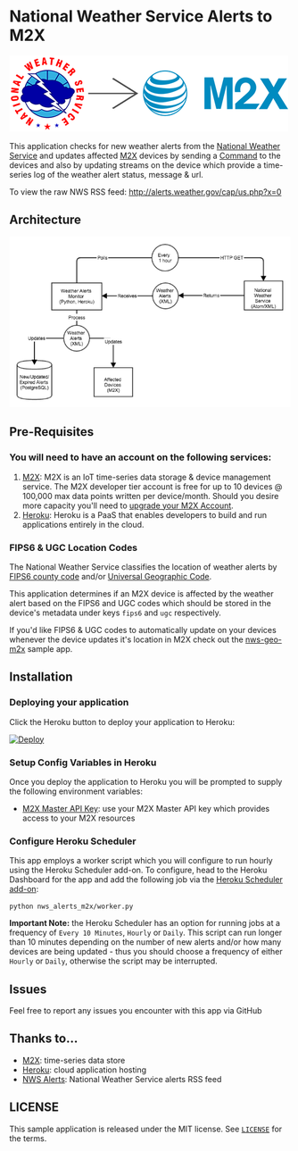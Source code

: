 # National Weather Service Alerts to M2X

![NWS Alerts to M2X Logo](images/logo.png)

This application checks for new weather alerts from the [National Weather Service](http://www.weather.gov/) and updates affected [M2X](https://m2x.att.com) devices by sending a [Command](https://m2x.att.com/developer/documentation/v2/commands) to the devices and also by updating streams on the device which provide a time-series log of the weather alert status, message & url.

To view the raw NWS RSS feed: http://alerts.weather.gov/cap/us.php?x=0

## Architecture

![NWS Alerts Architecture Diagram](images/architecture.png)

## Pre-Requisites

### You will need to have an account on the following services:

1. [M2X](https://m2x.att.com/signup): M2X is an IoT time-series data storage & device management service. The M2X developer tier account is free for up to 10 devices @ 100,000 max data points written per device/month. Should you desire more capacity you'll need to [upgrade your M2X Account](https://m2x.att.com/pricing).
2. [Heroku](https://www.heroku.com/): Heroku is a PaaS that enables developers to build and run applications entirely in the cloud.

### FIPS6 & UGC Location Codes

The National Weather Service classifies the location of weather alerts by [FIPS6 county code](https://en.wikipedia.org/wiki/FIPS_county_code) and/or [Universal Geographic Code](http://www.nws.noaa.gov/emwin/winugc.htm).

This application determines if an M2X device is affected by the weather alert based on the FIPS6 and UGC codes which should be stored in the device's metadata under keys `fips6` and `ugc` respectively.

If you'd like FIPS6 & UGC codes to automatically update on your devices whenever the device updates it's location in M2X check out the [nws-geo-m2x](https://github.com/kristinpeterson/nws-geo-m2x) sample app.

## Installation

### Deploying your application

Click the Heroku button to deploy your application to Heroku:

[![Deploy](https://www.herokucdn.com/deploy/button.png)](https://heroku.com/deploy)

### Setup Config Variables in Heroku

Once you deploy the application to Heroku you will be prompted to supply the following environment variables:

* [M2X Master API Key](https://m2x.att.com/developer/documentation/v2/overview#API-Keys): use your M2X Master API key which provides access to your M2X resources

### Configure Heroku Scheduler

This app employs a worker script which you will configure to run hourly using the Heroku Scheduler add-on. To configure, head to the Heroku Dashboard for the app and add the following job via the [Heroku Scheduler add-on](https://devcenter.heroku.com/articles/scheduler#scheduling-jobs):

```
python nws_alerts_m2x/worker.py
```

**Important Note:** the Heroku Scheduler has an option for running jobs at a frequency of `Every 10 Minutes`, `Hourly` or `Daily`. This script can run longer than 10 minutes depending on the number of new alerts and/or how many devices are being updated - thus you should choose a frequency of either `Hourly` or `Daily`, otherwise the script may be interrupted.

## Issues

Feel free to report any issues you encounter with this app via GitHub

## Thanks to...
* [M2X](https://m2x.att.com): time-series data store
* [Heroku](https://www.heroku.com): cloud application hosting
* [NWS Alerts](http://alerts.weather.gov): National Weather Service alerts RSS feed

## LICENSE

This sample application is released under the MIT license. See [`LICENSE`](LICENSE) for the terms.
